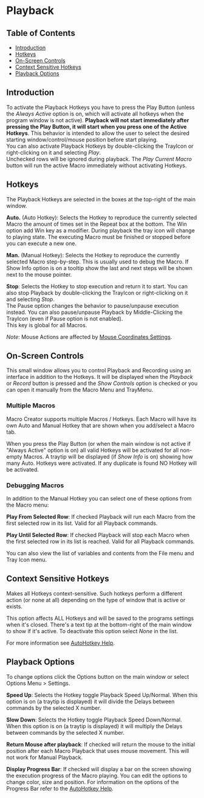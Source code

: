 ﻿# Playback

## Table of Contents

* [Introduction](#Introduction)
* [Hotkeys](#Hotkeys)
* [On-Screen Controls](#On-Screen-Controls)
* [Context Sensitive Hotkeys](#Context-Sensitive-Hotkeys)
* [Playback Options](#Playback-Options)

## Introduction

To activate the Playback Hotkeys you have to press the Play Button (unless the *Always Active* option is on, which will activate all hotkeys when the program window is not active). **Playback will not start immediately after pressing the Play Button, it will start when you press one of the Active Hotkeys**. This behavior is intended to allow the user to select the desired starting window/control/mouse position before start playing.  
You can also activate Playback Hotkeys by double-clicking the TrayIcon or right-clicking on it and selecting *Play*.  
Unchecked rows will be ignored during playback.
The *Play Current Macro* button will run the active Macro immediately without activating Hotkeys.

## Hotkeys

The Playback Hotkeys are selected in the boxes at the top-right of the main window.

**Auto.** (Auto Hotkey): Selects the Hotkey to reproduce the currently selected Macro the amount of times set in the Repeat box at the bottom. The Win option add Win key as a modifier. During playback the tray icon will change to playing state. The executing Macro must be finished or stopped before you can execute a new one.

**Man.** (Manual Hotkey): Selects the Hotkey to reproduce the currently selected Macro step-by-step. This is usually used to debug the Macro. If Show Info option is on a tooltip show the last and next steps will be shown next to the mouse pointer.

**Stop**: Selects the Hotkey to stop execution and return it to start. You can also stop Playback by double-clicking the TrayIcon or right-clicking on it and selecting *Stop*.  
The Pause option changes the behavior to pause/unpause execution instead. You can also pause/unpause Playback by Middle-Clicking the TrayIcon (even if Pause option is not enabled).  
This key is global for all Macros.  

*Note*: Mouse Actions are affected by [Mouse Coordinates Settings](p7-Settings.html#Defaults).  

## On-Screen Controls

This small window allows you to control Playback and Recording using an interface in addition to the Hotkeys. It will be displayed when the *Playback* or *Record* button is pressed and the *Show Controls* option is checked or you can open it manually from the Macro Menu and TrayMenu.

### Multiple Macros

Macro Creator supports multiple Macros / Hotkeys. Each Macro will have its own Auto and Manual Hotkey that are shown when you add/select a Macro tab.

When you press the Play Button (or when the main window is not active if "Always Active" option is on) all valid Hotkeys will be activated for all non-empty Macros. A traytip will be displayed (if *Show Info* is on) showing how many Auto. Hotkeys were activated. If any duplicate is found NO Hotkey will be activated.

### Debugging Macros

In addition to the Manual Hotkey you can select one of these options from the Macro menu:

**Play From Selected Row**: If checked Playback will run each Macro from the first selected row in its list. Valid for all Playback commands.

**Play Until Selected Row**: If checked Playback will stop each Macro when the first selected row in its list is reached. Valid for all Playback commands.

You can also view the list of variables and contents from the File menu and Tray Icon menu.

## Context Sensitive Hotkeys

Makes all Hotkeys context-sensitive. Such hotkeys perform a different action (or none at all) depending on the type of window that is active or exists.

This option affects ALL Hotkeys and will be saved to the programs settings when it's closed. There's a text tip at the bottom-right of the main window to show if it's active. To deactivate this option select *None* in the list.

For more information see [AutoHotkey Help](http://l.autohotkey.net/docs/commands/_IfWinActive.htm).

## Playback Options

To change options click the Options button on the main window or select Options Menu > Settings.

**Speed Up**: Selects the Hotkey toggle Playback Speed Up/Normal. When this option is on (a traytip is displayed) it will divide the Delays between commands by the selected X number.

**Slow Down**: Selects the Hotkey toggle Playback Speed Down/Normal. When this option is on (a traytip is displayed) it will multiply the Delays between commands by the selected X number.

**Return Mouse after playback**: If checked will return the mouse to the initial position after each Macro Playback that uses mouse movement. This will not work for Manual Playback.

**Display Progress Bar**: If checked will display a bar on the screen showing the execution progress of the Macro playing. You can edit the options to change color, size and position. For information on the options of the Progress Bar refer to the [AutoHotkey Help](http://l.autohotkey.net/docs/commands/Progress.htm).